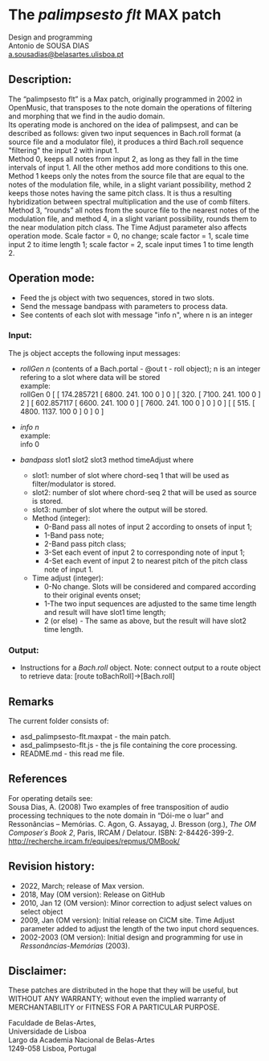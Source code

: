 # The _palimpsesto flt_ MAX patch

Design and programming<br>
Antonio de SOUSA DIAS<br>
a.sousadias@belasartes.ulisboa.pt

## Description:
The “palimpsesto flt” is a Max patch, originally programmed in 2002 in OpenMusic, that transposes to the note domain the operations of filtering and morphing that we find in the audio domain.<br>
Its operating mode is anchored on the idea of palimpsest, and can be described as follows:  given two input sequences in Bach.roll format (a source file and a modulator file), it produces a third Bach.roll sequence "filtering" the input 2 with input 1.<br>
Method 0, keeps all notes from input 2, as long as they fall in the time intervals of input 1. All the other methos add more conditions to this one. Method 1 keeps only the notes from the source file that are equal to the notes of the modulation file, while, in a slight variant possibility, method 2 keeps those notes having the same pitch class. It is thus a resulting hybridization between spectral multiplication and the use of comb filters.<br>
Method 3, “rounds” all notes from the source file to the nearest notes of the modulation file, and method 4, in a slight variant possibility, rounds them to the near modulation pitch class.
The Time Adjust parameter also affects operation mode. Scale factor = 0, no change; scale factor =  1, scale time input 2 to itime length 1; scale factor =  2, scale input times 1 to time length 2.<br>


## Operation mode:
- Feed the js object with two sequences, stored in two slots.
- Send the message bandpass with parameters to process data.
- See contents of each slot with message "info n", where n is an integer

### Input:
The js object accepts the following input messages:
- _rollGen_ _n_ (contents of a Bach.portal - @out t - roll object); n is an integer refering to a slot where data will be stored<br>
example:<br>
	rollGen 0 [ [ 174.285721 [ 6800. 241. 100 0 ] 0 ] [ 320. [ 7100. 241. 100 0 ] 2 ] [ 602.857117 [ 6600. 241. 100 0 ] [ 7600. 241. 100 0 ] 0 ] 0 ] [ [ 515. [ 4800. 1137. 100 0 ] 0 ] 0 ] <br>

- _info_ _n_<br>
example:<br>
	info 0<br>

- _bandpass_ slot1 slot2 slot3 method timeAdjust
where
	- slot1: number of slot where chord-seq 1 that will be used as filter/modulator is stored.
	- slot2: number of slot where chord-seq 2 that will be used as source is stored.
	- slot3: number of slot where the output will be stored.
	- Method (integer):<br>
 	 	- 0-Band pass all notes of input 2 according to onsets of input 1;
 	   	- 1-Band pass note;
		- 2-Band pass pitch class;
		- 3-Set each event of input 2 to corresponding note of input 1;
		- 4-Set each event of input 2 to nearest pitch of the pitch class note of input 1.
	- Time adjust (integer):
		- 0-No change. Slots will be considered and compared according to their original events onset;
  	  	- 1-The two input sequences are adjusted to the same time length and result will have slot1 time length;
 	   	- 2 (or else) - The same as above, but the result will have slot2 time length.
	
### Output:
- Instructions for a _Bach.roll_ object.
Note: connect output to a route object to retrieve data: [route toBachRoll]->[Bach.roll]

## Remarks
The current folder consists of:<br>
- asd_palimpsesto-flt.maxpat - the main patch.<br>
- asd_palimpsesto-flt.js - the js file containing the core processing.<br>
- README.md - this read me file.<br>

## References
For operating details see:<br>
Sousa Dias, A. (2008) Two examples of free transposition of audio processing techniques to the note domain in “Dói-me o luar” and Ressonâncias – Memórias. C. Agon, G. Assayag, J. Bresson (org.), _The OM Composer´s Book 2_, Paris, IRCAM / Delatour. ISBN: 2-84426-399-2. http://recherche.ircam.fr/equipes/repmus/OMBook/<br>


## Revision history:
- 2022, March; release of Max version.
- 2018, May (OM version): Release on GitHub<br>
- 2010, Jan 12 (OM version): Minor correction to adjust select values on select object<br>
- 2009, Jan (OM version): Initial release on CICM site. Time Adjust parameter added to adjust the length of the two input chord sequences.<br>
- 2002-2003 (OM version): Initial design and programming for use in _Ressonâncias-Memórias_ (2003).<br>

## Disclaimer:
These patches are distributed in the hope that they will be useful, but WITHOUT ANY WARRANTY; without even the implied warranty of MERCHANTABILITY or FITNESS FOR A PARTICULAR PURPOSE.<br>

Faculdade de Belas-Artes,<br>
Universidade de Lisboa<br>
Largo da Academia Nacional de Belas-Artes<br>
1249-058 Lisboa, Portugal<br>